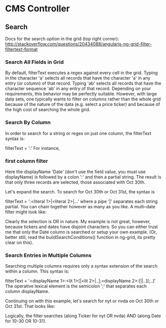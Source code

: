 # CMS Controller

## Search
Docs for the search option in the grid (top right corner):
http://stackoverflow.com/questions/20434088/angularjs-ng-grid-filter-filtertext-format

### Search All Fields in Grid

By default, filterText executes a regex against every cell in the grid. Typing in the character 'a' selects all records that have the character 'a' in any entry (or column) of that record. Typing 'ab' selects all records that have the character sequence 'ab' in any entry of that record. Depending on your requirements, this behavior may be perfectly suitable. However, with large data sets, one typically wants to filter on columns rather than the whole grid because of the nature of the data (e.g. select a price ticker) and because of the high cost of searching the whole grid.

### Search By Column

In order to search for a string or regex on just one column, the filterText syntax is:

filterText = '<displayName>:<literal>'
For instance,

### first column filter

Here the displayName 'Date' (don't use the field value, you must use displayName) is followed by a colon ':' and then a partial string. The result is that only three records are selected, those associated with Oct 30th.

Let's expand the search. To search for Oct 30th or Oct 31st, the syntax is

filterText = '<displayName>:<literal 1>|<literal 2>|...'
where a pipe '|' separates each string partial. You can chain together however as many as you like. A multi-date filter might look like:

Clearly the selection is OR in nature. My example is not great, however, because tickers and dates have disjoint characters. So you can either trust me that only the Date column is searched or setup your own example. (Or, better still, read the buildSearchConditions() function in ng-grid, its pretty clear on this).

### Search Entries in Multiple Columns

Searching multiple columns requires only a syntax extension of the search within a column. This syntax is:

filterText = '<displayName 1>:<lit 1>[|<lit 2>|..];<displayName 2>:<lit a>[|<lit b>|..][;..]'
The operative lexical element is the semicolon ';' that separates each column displayName.

Continuing on with this example, let's search for nyt or nvda on Oct 30th or Oct 31st. That looks like:

Logically, the filter searches (along Ticker for nyt OR nvda) AND (along Date for 10-30 OR 10-31).